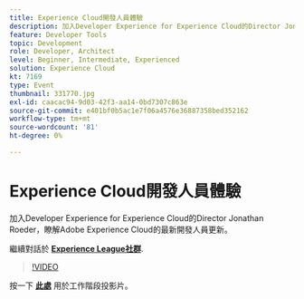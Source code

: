 ```yaml
---
title: Experience Cloud開發人員體驗
description: 加入Developer Experience for Experience Cloud的Director Jonathan Roeder，瞭解Adobe Experience Cloud的最新開發人員更新。 此工作階段為Adobe Developers Live內容事件的一部分。
feature: Developer Tools
topic: Development
role: Developer, Architect
level: Beginner, Intermediate, Experienced
solution: Experience Cloud
kt: 7169
type: Event
thumbnail: 331770.jpg
exl-id: caacac94-9d03-42f3-aa14-0bd7307c863e
source-git-commit: e401bf0b5ac1e7f06a4576e36887358bed352162
workflow-type: tm+mt
source-wordcount: '81'
ht-degree: 0%

---
```


# Experience Cloud開發人員體驗

加入Developer Experience for Experience Cloud的Director Jonathan Roeder，瞭解Adobe Experience Cloud的最新開發人員更新。

繼續對話於 **[Experience League社群](https://adobe.ly/36Yd3v6)**.

>[!VIDEO](https://video.tv.adobe.com/v/331770/?quality=12&learn=on&hidetitle=true)

按一下 **[此處](/help/adobe-developers-live/assets/developer-experience.pdf)** 用於工作階段投影片。
